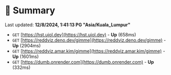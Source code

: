 # 📖 Summary
Last updated: **12/8/2024, 1:41:13 PG "Asia/Kuala_Lumpur"**

- `GET` [https://hst.ujol.dev](https://hst.ujol.dev) - **Up** (658ms)
- `GET` [https://reddviz.deno.dev/gimme](https://reddviz.deno.dev/gimme) - **Up** (2904ms)
- `GET` [https://reddviz.amar.kim/gimme](https://reddviz.amar.kim/gimme) - **Up** (1601ms)
- `GET` [https://dumb.onrender.com](https://dumb.onrender.com) - **Up** (332ms)
